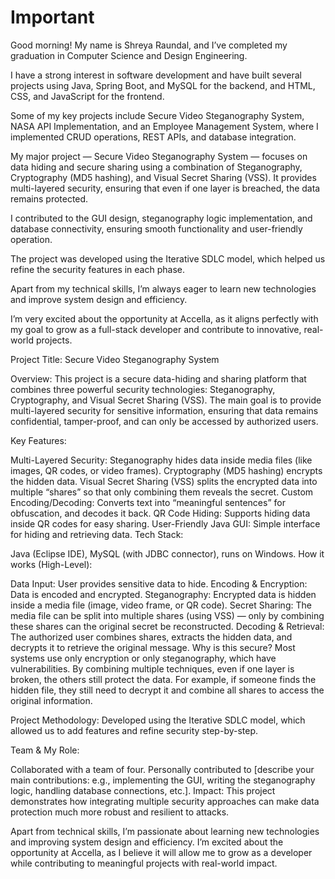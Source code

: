 # Important
Good morning! My name is Shreya Raundal, and I’ve completed my graduation in Computer Science and Design Engineering.

I have a strong interest in software development and have built several projects using Java, Spring Boot, and MySQL for the backend, and HTML, CSS, and JavaScript for the frontend.

Some of my key projects include Secure Video Steganography System, NASA API Implementation, and an Employee Management System, where I implemented CRUD operations, REST APIs, and database integration.

My major project — Secure Video Steganography System — focuses on data hiding and secure sharing using a combination of Steganography, Cryptography (MD5 hashing), and Visual Secret Sharing (VSS).
It provides multi-layered security, ensuring that even if one layer is breached, the data remains protected.

I contributed to the GUI design, steganography logic implementation, and database connectivity, ensuring smooth functionality and user-friendly operation.

The project was developed using the Iterative SDLC model, which helped us refine the security features in each phase.

Apart from my technical skills, I’m always eager to learn new technologies and improve system design and efficiency.

I’m very excited about the opportunity at Accella, as it aligns perfectly with my goal to grow as a full-stack developer and contribute to innovative, real-world projects.

Project Title: Secure Video Steganography System

Overview:
This project is a secure data-hiding and sharing platform that combines three powerful security technologies: Steganography, Cryptography, and Visual Secret Sharing (VSS). The main goal is to provide multi-layered security for sensitive information, ensuring that data remains confidential, tamper-proof, and can only be accessed by authorized users.

Key Features:

Multi-Layered Security:
Steganography hides data inside media files (like images, QR codes, or video frames).
Cryptography (MD5 hashing) encrypts the hidden data.
Visual Secret Sharing (VSS) splits the encrypted data into multiple “shares” so that only combining them reveals the secret.
Custom Encoding/Decoding:
Converts text into “meaningful sentences” for obfuscation, and decodes it back.
QR Code Hiding:
Supports hiding data inside QR codes for easy sharing.
User-Friendly Java GUI:
Simple interface for hiding and retrieving data.
Tech Stack:

Java (Eclipse IDE), MySQL (with JDBC connector), runs on Windows.
How it works (High-Level):

Data Input: User provides sensitive data to hide.
Encoding & Encryption: Data is encoded and encrypted.
Steganography: Encrypted data is hidden inside a media file (image, video frame, or QR code).
Secret Sharing: The media file can be split into multiple shares (using VSS) — only by combining these shares can the original secret be reconstructed.
Decoding & Retrieval: The authorized user combines shares, extracts the hidden data, and decrypts it to retrieve the original message.
Why is this secure?
Most systems use only encryption or only steganography, which have vulnerabilities. By combining multiple techniques, even if one layer is broken, the others still protect the data. For example, if someone finds the hidden file, they still need to decrypt it and combine all shares to access the original information.

Project Methodology:
Developed using the Iterative SDLC model, which allowed us to add features and refine security step-by-step.

Team & My Role:

Collaborated with a team of four.
Personally contributed to [describe your main contributions: e.g., implementing the GUI, writing the steganography logic, handling database connections, etc.].
Impact:
This project demonstrates how integrating multiple security approaches can make data protection much more robust and resilient to attacks.

Apart from technical skills, I’m passionate about learning new technologies and improving system design and efficiency.
I’m excited about the opportunity at Accella, as I believe it will allow me to grow as a developer while contributing to meaningful projects with real-world impact.
